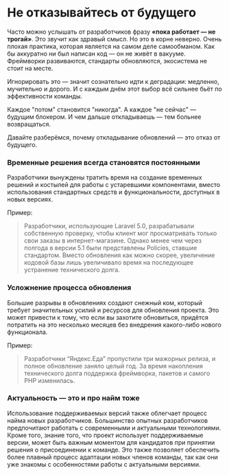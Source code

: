 # Не отказывайтесь от будущего

Часто можно услышать от разработчиков фразу **«пока работает — не трогай»**.
Это звучит как здравый смысл. Но это в корне неверно.
Очень плохая практика, которая является на самом деле самообманом.
Как бы аккуратно ни был написан код — он не живёт в вакууме.
Фреймворки развиваются, стандарты обновляются, экосистема не стоит на месте.

Игнорировать это — значит сознательно идти к деградации: медленно, мучительно и дорого.
И с каждым днём этот выбор всё сильнее бьёт по эффективности команды.

Каждое "потом" становится "никогда".
А каждое "не сейчас" — будущим блокером.
И чем дальше откладываешь — тем больнее возвращаться.

Давайте разберёмся, почему откладывание обновлений — это отказ от будущего.

### Временные решения всегда становятся постоянными

Разработчики вынуждены тратить время на создание временных решений и костылей для работы с устаревшими компонентами,
вместо использования стандартных средств и функциональности, доступных в новых версиях.

Пример:
> Разработчики, использующие Laravel 5.0, разрабатывали собственную проверку, чтобы клиент мог просматривать только свои
> заказы в интернет-магазине. Однако менее чем через полгода в версии 5.1 были представлены Policies, ставшие стандартом.
> Вместо обновления как можно скорее, увеличение кодовой базы лишь увеличивало время на последующее устранение
> технического долга.

### Усложнение процесса обновления

Большие разрывы в обновлениях создают снежный ком, который требует значительных усилий и ресурсов для обновления
проекта. Это может привести к тому, что если вы захотите обновиться, придётся потратить на это несколько месяцев без
внедрения какого-либо нового функционала.

Пример:
> Разработчики “Яндекс.Еда” пропустили три мажорных релиза, и полное обновление заняло целый год. За время накопления
> технического долга поддержка фреймворка, пакетов и самого PHP изменилась.

### Актуальность — это и про найм тоже

Использование поддерживаемых версий также облегчает процесс найма новых разработчиков. Большинство опытных разработчиков
предпочитают работать с современными и актуальными технологиями. Кроме того, знание того, что проект использует
поддерживаемые версии, может быть важным моментом для кандидатов при принятии решения о присоединении к команде. Это
также позволяет обеспечить более плавный процесс адаптации новых членов команды, так как они уже знакомы с особенностями
работы с актуальными версиями.

